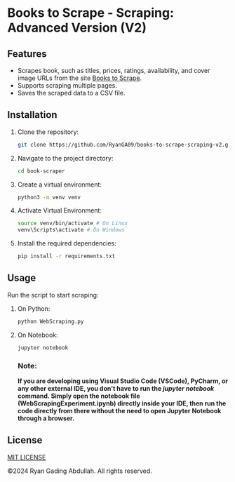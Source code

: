# Books to Scrape - Scraping: Advanced Version (V2)

## Features

- Scrapes book, such as titles, prices, ratings, availability, and cover image URLs from the site [Books to Scrape](https://books.toscrape.com/).
- Supports scraping multiple pages.
- Saves the scraped data to a CSV file.

## Installation

1. Clone the repository:

   ```bash
   git clone https://github.com/RyanGA09/books-to-scrape-scraping-v2.git
   ```

2. Navigate to the project directory:

   ```bash
   cd book-scraper
   ```

3. Create a virtual environment:

   ```bash
   python3 -m venv venv
   ```

4. Activate Virtual Environment:

   ```bash
   source venv/bin/activate # On Linux
   venv\Scripts\activate # On Windows
   ```

5. Install the required dependencies:

   ```bash
   pip install -r requirements.txt
   ```

## Usage

Run the script to start scraping:

1. On Python:

   ```bash
   python WebScraping.py
   ```

2. On Notebook:

   ```bash
   jupyter notebook

   ```
   
   ### Note:
   
   **If you are developing using Visual Studio Code (VSCode), PyCharm, or any other external IDE, you don't have to run the *jupyter notebook* command. Simply open the notebook file (WebScrapingExperiment.ipynb) directly inside your IDE, then run the code directly from there without the need to open Jupyter Notebook through a browser.**

## License

[MIT LICENSE](LICENSE)

&copy;2024 Ryan Gading Abdullah. All rights reserved.
